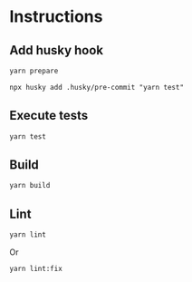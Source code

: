 # Instructions

## Add husky hook

```txt
yarn prepare
```

```txt
npx husky add .husky/pre-commit "yarn test"
```

## Execute tests

```txt
yarn test
```

## Build

```txt
yarn build
```

## Lint

```txt
yarn lint
```

Or

```txt
yarn lint:fix
```
